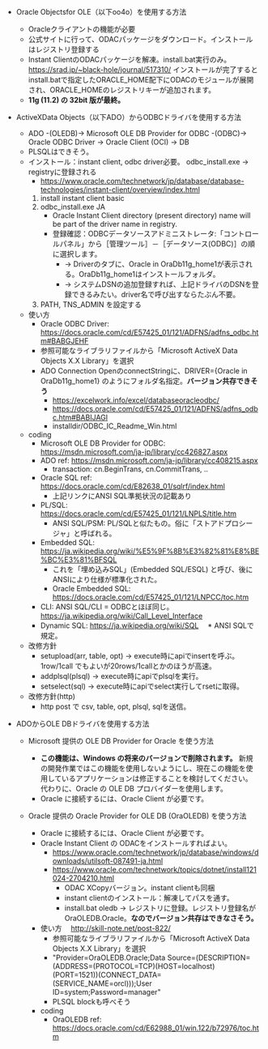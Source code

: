 * Oracle Objectsfor OLE（以下oo4o）を使用する方法
  * Oracleクライアントの機能が必要
  * 公式サイトに行って、ODACパッケージをダウンロード。インストールはレジストリ登録する
  * Instant ClientのODACパッケージを解凍。install.bat実行のみ。
     https://srad.jp/~black-hole/journal/517310/
     インストールが完了するとinstall.batで指定したORACLE_HOME配下にODACのモジュールが展開され、ORACLE_HOMEのレジストリキーが追加されます。
  * __11g (11.2) の 32bit 版が最終。__

* ActiveXData Objects（以下ADO）からODBCドライバを使用する方法
  * ADO -(OLEDB)-> Microsoft OLE DB Provider for ODBC -(ODBC)-> Oracle ODBC Driver -> Oracle Client (OCI) -> DB
  * PLSQLはできそう。
  * インストール：instant client, odbc driver必要。 odbc_install.exe -> registryに登録される
    * https://www.oracle.com/technetwork/jp/database/database-technologies/instant-client/overview/index.html
    1. install instant client basic
    1. odbc_install.exe JA
         * Oracle Instant Client directory (present directory) name will be part of the driver name in registry.
         * 登録確認：ODBCデータソースアドミニストレータ:「コントロールパネル」から［管理ツール］－［データソース(ODBC)］の順に選択します。
           * -> Driverのタブに、Oracle in OraDb11g_home1が表示される。OraDb11g_home1はインストールフォルダ。
           * -> システムDSNの追加登録すれば、上記ドライバのDSNを登録できるみたい。driver名で呼び出すならたぶん不要。
    1. PATH, TNS_ADMIN を設定する
  * 使い方
    * Oracle ODBC Driver: https://docs.oracle.com/cd/E57425_01/121/ADFNS/adfns_odbc.htm#BABGJEHF
    * 参照可能なライブラリファイルから「Microsoft ActiveX Data Objects X.X Library」を選択
    * ADO Connection OpenのconnectStringに、DRIVER={Oracle in OraDb11g_home1} のようにフォルダ名指定。__バージョン共存できそう__
       * https://excelwork.info/excel/databaseoracleodbc/
       * https://docs.oracle.com/cd/E57425_01/121/ADFNS/adfns_odbc.htm#BABIJAGI
       * installdir/ODBC_IC_Readme_Win.html
  * coding
      * Microsoft OLE DB Provider for ODBC: https://msdn.microsoft.com/ja-jp/library/cc426827.aspx
      * ADO ref: https://msdn.microsoft.com/ja-jp/library/cc408215.aspx
        * transaction: cn.BeginTrans, cn.CommitTrans, ..
      * Oracle SQL ref: https://docs.oracle.com/cd/E82638_01/sqlrf/index.html
        * 上記リンクにANSI SQL準拠状況の記載あり
      * PL/SQL: https://docs.oracle.com/cd/E57425_01/121/LNPLS/title.htm
        * ANSI SQL/PSM: PL/SQLと似たもの。俗に「ストアドプロシージャ」と呼ばれる。
      * Embedded SQL: https://ja.wikipedia.org/wiki/%E5%9F%8B%E3%82%81%E8%BE%BC%E3%81%BFSQL
        * これを「埋め込みSQL」(Embedded SQL/ESQL) と呼び、後にANSIにより仕様が標準化された。
        * Oracle Embedded SQL: https://docs.oracle.com/cd/E57425_01/121/LNPCC/toc.htm
      * CLI: ANSI SQL/CLI = ODBCとほぼ同じ。https://ja.wikipedia.org/wiki/Call_Level_Interface
      * Dynamic SQL: https://ja.wikipedia.org/wiki/SQL
      　* ANSI SQLで規定。
  * 改修方針
      * setupload(arr, table, opt) -> execute時にapiでinsertを呼ぶ。1row/1call でもよいが20rows/1callとかのほうが高速。
      * addplsql(plsql) -> execute時にapiでplsqlを実行。
      * setselect(sql) -> execute時にapiでselect実行してrsetに取得。
  * 改修方針(http)
      * http post で csv, table, opt, plsql, sqlを送信。
       
* ADOからOLE DBドライバを使用する方法
  * Microsoft 提供の OLE DB Provider for Oracle を使う方法
    * __この機能は、Windows の将来のバージョンで削除されます。__ 新規の開発作業ではこの機能を使用しないようにし、現在この機能を使用しているアプリケーションは修正することを検討してください。 代わりに、Oracle の OLE DB プロバイダーを使用します。
    * Oracle に接続するには、Oracle Client が必要です。

  * Oracle 提供の Oracle Provider for OLE DB (OraOLEDB) を使う方法
    * Oracle に接続するには、Oracle Client が必要です。
    * Oracle Instant Client の ODACをインストールすればよい。
      * https://www.oracle.com/technetwork/jp/database/windows/downloads/utilsoft-087491-ja.html
      * https://www.oracle.com/technetwork/topics/dotnet/install121024-2704210.html
        * ODAC XCopyバージョン。instant clientも同梱
        * instant clientのインストール：解凍してパスを通す。
        * install.bat oledb  -> レジストリに登録。レジストリ登録名がOraOLEDB.Oracle。__なのでバージョン共存はできなさそう。__
    * 使い方　 http://skill-note.net/post-822/
      * 参照可能なライブラリファイルから「Microsoft ActiveX Data Objects X.X Library」を選択
      * "Provider=OraOLEDB.Oracle;Data Source=(DESCRIPTION=(ADDRESS=(PROTOCOL=TCP)(HOST=localhost)(PORT=1521))(CONNECT_DATA=(SERVICE_NAME=orcl)));User ID=system;Password=manager"
      * PLSQL blockも呼べそう
    * coding
      * OraOLEDB ref: https://docs.oracle.com/cd/E62988_01/win.122/b72976/toc.htm
      


